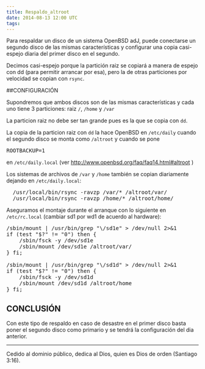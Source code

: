 ```yaml
---
title: Respaldo_altroot
date: 2014-08-13 12:00 UTC
tags:
---
```

Para respaldar un disco de un sistema OpenBSD adJ, puede conectarse 
un segundo disco de las mismas características y 
configurar una copia casi-espejo diaria del primer disco en el segundo.

Decimos casi-espejo porque la partición raiz se copiará a manera de espejo con dd (para permitir arrancar por esa), pero la de otras particiones por velocidad se copian con ```rsync```.


##CONFIGURACIÓN

Supondremos que ambos discos son de las mismas características y cada uno tiene 3 particiones: raiz ```/```, ```/home``` y ```/var```

La particion raiz no debe ser tan grande pues es la que se copia con ```dd```.

La copia de la particion raiz con ```dd``` la hace OpenBSD en ```/etc/daily``` cuando el segundo disco se monta como ```/altroot``` y cuando se pone
<pre>
ROOTBACKUP=1
</pre>
en ```/etc/daily.local```  (ver http://www.openbsd.org/faq/faq14.html#altroot )

Los sistemas de archivos de ```/var``` y ```/home``` también se copian diariamente dejando en ```/etc/daily.local```:
<pre>
  /usr/local/bin/rsync -ravzp /var/* /altroot/var/
  /usr/local/bin/rsync -ravzp /home/* /altroot/home/
</pre>
Aseguramos el montaje durante el arranque con lo siguiente en ```/etc/rc.local``` (cambiar sd1 por wd1 de acuerdo al hardware):
<pre>
/sbin/mount | /usr/bin/grep "\/sd1e" > /dev/null 2>&1
if (test "$?" != "0") then {
    /sbin/fsck -y /dev/sd1e
    /sbin/mount /dev/sd1e /altroot/var/
} fi;

/sbin/mount | /usr/bin/grep "\/sd1d" > /dev/null 2>&1
if (test "$?" != "0") then {
    /sbin/fsck -y /dev/sd1d
    /sbin/mount /dev/sd1d /altroot/home
} fi;
</pre>


## CONCLUSIÓN

Con este tipo de respaldo en caso de desastre en el primer disco basta poner el segundo disco como primario y se tendrá la configuración del dia anterior.

-----
Cedido al dominio público, dedica al Dios, quien es Dios de orden (Santiago 3:16).

